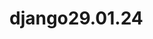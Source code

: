 # django29.01.24
<!-- 
django projecti
python -m venv venv
Luodaan joku file esim. a.py
Jos ei toimi
venv/Scripts/Activate.ps1
tai Command Promp:iin kirjoitetaan 

Set-ExecutionPolicy -ExecutionPolicy RemoteSigned
pip install django
django-admin startproject sivusto /Huom! sivusto voidaan nimettää itse 
sivusto folder tulee 2, yksi on tyhjä . Tyhjä siirretään ulkopuoleen, nimetään uudelleen
python manage.py runserver
python manage.py startapp kysely Huom! kysely app:n nimi. Oma valinta
python manage.py makemigrations kysely /app:n nimi
python manage.py migrate


https://docs.djangoproject.com/en/5.0/intro/tutorial01/ sivustosta aloitetaan projekti
django-admin startproject mysite //tässä mysite projectin nimi 
Aloitetaan tehdä ensimmäinen näkymä 

kysely/views.py¶

from django.http import HttpResponse

def indeksi(request): /Huom! tässä index vaihdettu indeksi
    return HttpResponse("Hello, world. You're at the polls index.") 



Jos haluat kysymyksiä ja vastauksia voidaan käyttää F12 nappi tai Ctrl+Shift+i
 WebDeveloperTools
Network

Näkymä pitää liittää johonkin osoiteeseen 
Luodaan kysely folderin alle file urls.py

kysely/urls.py¶

from django.urls import path

from . import views

urlpatterns = [
    path("", views.indeksi, name="index"),
]

kysely apps.py:ssa näkyy urls.py, mutta pitää yhdistää sivuston urls.py:n kanssa

sivusto/urls.py¶

from django.contrib import admin
from django.urls import include, path /Huom! importoidaan include
import kysely.urls /importoitu

urlpatterns = [
    path("kyselyt/", include(kysely.urls)), / Huom! polls vaihdettu kyselyt ja include:n sisällä kysely 
    path("admin/", admin.site.urls),
]

Kun  mennään ositteen http://127.0.0.1:8000/kyselyt  //pitää lisätä '/' jälkeen kyselyt, muista! 

sivusto/settings.py lisätään INSTALLED_APPS => kysely tiedosto

INSTALLED_APPS = [
    'django.contrib.admin',
    'django.contrib.auth',
    'django.contrib.contenttypes',
    'django.contrib.sessions',
    'django.contrib.messages',
    'django.contrib.staticfiles',
    'kysely'
]

Konsolille kirjoitetaan 

python manage.py createsuperuser

Username:admin /itse valitat
Email address: /ei mitään tyhjä
Password:admin
Password(again):
Bypass....[y/N]?: y ja enter

Mennään admin sivulle
Groups /voidaan vaihtaa salasana sekä käyttäjä
Users

Mennään djangon https://docs.djangoproject.com/en/5.0/intro/tutorial02/ sivulle

kysely/models.py¶


from django.db import models


class Kysymys(models.Model):
    teksti = models.CharField(max_length=200)
    julkaisupvm = models.DateTimeField("julkaistu")


class Vaihtoehto(models.Model):
    kysymys = models.ForeignKey(Kysymys, on_delete=models.CASCADE)
    teksti = models.CharField(max_length=200)
    aanet = models.IntegerField(default=0)

Nämät modulit kuvaille mitää tietokantaan pitää tallentaa,käyttänössä tietokantataulu
Jos halutaan katsoa db.sqlite3: ssa VS Extenions paalikoista valitaan SQLite Viewer  

models.py :ssa
class modelit pitää yhdistää ja ForegnKey yhdistetään

kysely/admin.py 

from django.contrib import admin

from .models import Kysymys, Vaihtoehto

admin.site.register(Kysymys)


On mahdollista Vaihtoehtomodelin lisätä kenttä list: kysymys ja teksti
@admin.register(Vaihtoehto)
class VaihtoehtoAdmin(admin.ModelAdmin):
    list_display = ["kysymys", "teksti"]

Vaihdettu TIME_ZONE sekä LANGUAGE_CODE

LANGUAGE_CODE = 'fi'

TIME_ZONE = 'Europe/Helsinki'

Teksti näyttää object:lta, vaihdetaan tekstiksi lisäämällä models.py class:in alle

from django.db import models

class Kysymys(models.Model):
    # ...
    def __str__(self):
        return self.teksti


class Vaihtoehto(models.Model):
    # ...
    def __str__(self):
        return self.teksti

Admin sivussa monikot lisätty "s" kijain. Voidaan korjata lisämällä class Meta: model.py tiedostoon. Muista sisennys funktion alle!
class Meta:
    verbose_name="kysymys"
    verbose_name_plural="kysymykset" /Huom! pienillä kirjaimilla

class Meta():
        verbose_name="vaihtoehto"
        verbose_name_plural="vaihtoehdot"

  
Lisätään näkymiä/vews

kysely/views.py¶

def detail(request, question_id):
    return HttpResponse("You're looking at question %s." % question_id)


def results(request, question_id):
    response = "You're looking at the results of question %s."
    return HttpResponse(response % question_id)


def vote(request, question_id):
    return HttpResponse("You're voting on question %s." % question_id)

Uusittu versio

def yksityiskohdat(request, question_id):
    return HttpResponse(f"Katsot juuri kysymystä {question_id}")


def tulokset(request, question_id):
    return HttpResponse(f"Katsot kysymyksen {question_id} tuloksia")


def äänestä(request, question_id):
    return HttpResponse(f"Olet äänestämässä kysymykseen {question_id}")

Huom! Käytettu f(string) muoto 

Liitetään näkymät/views osoitteeseen kysely/urls.py

from django.urls import path

from . import views

urlpatterns = [
    path("", views.indeksi, name="indeksi"),
    path("<int:question_id>/", views.näytä, name="näytä"),
    path("<int:question_id>/tulokset/", views.tulokset, name="tulokset"),
    path("<int:question_id>/aanesta/", views.äänestä, name="äänestä"),
]

Haetaan tietokannasta kysymyksiä

kysely/views.py¶


from django.http import HttpResponse

from .models import Kysymys /voidaan importoida absolutesti from kysely/models.py


def index(request):
    kysymys_lista = Kysymys.objects.order_by("-julkaisupvm")[:2]
    vastaus_teksti = ", ".join([q.teksti for q in kysymys_lista])
    return HttpResponse(vastaus_teksti)

Django:ssa voidaan tehdä pohje/template jotka on html tiedostoa/file mutta sisältää oma django koodia

Luodaan kysely folder:n sisälle uusi folder templates, sen sisälle uusi kansio projektin nimellä kysely. Sen sisälle tulee html file => indeksi.html

kysely/templates/kysely/indeksi.html¶

{% if kysymykset %}
    <ul>
    {% for kysymys in kysymykset %}
        <li><a href="/kysely/{{ question.id }}/">{{ question.teksti }}</a></li>
    {% endfor %}
    </ul>
{% else %}
    <p>Ei kyselyitä.</p>
{% endif %}

Uusitaan indeksi funktio lisämällä kysely/view.py :n 

polls/views.py¶
from django.shortcuts import render

from .models import Question


def index(request):
    latest_question_list = Question.objects.order_by("-pub_date")[:5]
    context = {"latest_question_list": latest_question_list}
    return render(request, "polls/index.html", context)


Huom,uusi versio!

def indeksi(request):
    kysymyslista = Kysymys.objects.order_by("-julkaisupvm")[:2]
    context = {
        "kysymykset": kysymyslista
    }
    return render(request, "kysely/indeksi.html", context)


Selain/brouser ei näy djangon dynamista html. Renderin avulla ajetaan djangon html, 
sen jälkeen näkyy selaimessa. Selain lukee vaan html.


Jos kirjoitetaan http://127.0.0.1:8000/näytä jälkeen sanoja tai numeroita silti sivusto näyttää ,ei ilmoita virheitä.  Senn takia:

kysely/views.py

from django.http import Http404 // Huom importoidaan
from django.shortcuts import render

from .models import Kysymys /Huom! lisätään






def detail(request, question_id):
    try:
        question = Question.objects.get(pk=question_id)
    except Question.DoesNotExist:
        raise Http404("Question does not exist")
    return render(request, "polls/detail.html", {"question": question})

//____________________________________
def näytä(request, question_id):
    try:
        kysymys = Kysymys.objects.get(pk=question_id)
    except Kysymys.DoesNotExist:
        raise Http404("Question does not exist")
    return render(request, "kysely/näytä.html", {"kysymys": kysymys})


templates/kysely => lisätään näytä.html file

{{ question }}
___________________________________
kysely/templates/kysely/näytä.html¶

{{ kysymys }}


Djangossa on get_object_or_404() oma funktio valmiiksi, mitä voi käyttää siihen että, etsii sen objekti teitokannasta. Jos se löytyy, palauttaa sen, jos ei löyty, silloin näyttää virheilmoitusta 404


polls/views.py¶
from django.shortcuts import get_object_or_404, render

from .models import Question


# ...
def detail(request, question_id):
    question = get_object_or_404(Question, pk=question_id)
    return render(request, "polls/detail.html", {"question": question})


____________________________________________________________________
kysely/views.py¶


from django.shortcuts import get_object_or_404, render

from .models import Kysymys



def näytä(request, kysymys_id):
    kysym = get_object_or_404(Kysymys, pk=kysymys_id)
    return render(request, "kysely/näytä.html", {"kysymys": kysym})

Kun vaihdettu question_id => kysymys_id:ksi, pitää vaihtaa kysely/urls.py

from django.urls import path

from . import views

urlpatterns = [
    path("", views.indeksi, name="indeksi"),
    path("<int:kysymys_id>/", views.näytä, name="näytä"),
    path("<int:question_id>/tulokset/", views.tulokset, name="tulokset"),
    path("<int:question_id>/aanesta/", views.äänestä, name="äänestä"),
]


Luodaan näytä.html lisämällä templates/kysely folderille

Huom! views.py :ssa question_text vaihdettu kysymys, sen takia vaihdetaan kysymyksi

kysely/templates/kysely/näytä.html¶


<h1>{{ kysymys.teksti}}</h1>    // Huom! Tässä teksti otettu models.py Kysymys class atribuutista, joka on sidottu Vaihtoehto class modelin 
                                //kanssa  ForeignKey:lla
<ul>
{% for valinta in kysymys.vaihtoehto_set.all %}
    <li>{{ valinta.teksti }}</li>
{% endfor %}
</ul>


indeksi.py :ssa huono tapa kirjoittaa ;

<li><a href="/polls/{{ question.id }}/">{{ question.question_text }}</a></li>

sen paikalle korjataan:

<li><a href="{% url 'näytä' kysym.id %}">{{ kysym.teksti }}</a></li>


Tässä app:ssa on esim. näytä niminen näkymä. Voisi olla toisessakin app:ssa näytä nimenen näkymä. Estetään sekoitusta toisten app:n kanssa lisäämällä app_name = "kysely"


kysely/urls.py¶
from django.urls import path

from . import views

app_name = "kysely"
urlpatterns = [
    path("", views.indeksi, name="indeksi"),
    path("<int:kysymys_id>/", views.näytä, name="näytä"),
    path("<int:question_id>/tulokset/", views.tulokset, name="tulokset"),
    path("<int:question_id>/äänestä/", views.äänestä, name="äänestä"),
]


sekä vaihdetaan;

kysely/templates/kysely/index.html¶

<li><a href="{% url 'näytä' kysym.id %}">{{ kysym.teksti }}</a></li>

kysely/templates/kysely/index.html¶

<li><a href="{% url 'kysely:näytä' kysym.id %}">{{ kysym.teksti }}</a></li>


Luodaan lokeen. Jos lähetetään kysymyksiä palvelimelle, silloin käytetään GET request-
Jos lähetetään lomakkeen kysely, silloin käytetään post request.

GET metodi sisältää vaan url osoitteen. 
Jos POST metodi silloin on mahdollistaa lähettää tiedot, esim. lomakkkeen kentät(Lähettäjän kenttä, palautteen kenttän arvot).

Luodaan lomakkeen:

kysely/templates/kysely/näytä.html¶


<form action="{% url 'kysely:äänestä' kysymys.id %}" method="post">

{% csrf_token %}  // Huom! käyttäjäturvallisuus
<fieldset>

    <legend><h1>{{ kysymys.teksti }}</h1></legend>

    {% if virheviesti %}<p><strong>{{ virheviesti }}</strong></p>{% endif %} // kun virheviesti strong näyttää lihavuutena. error vaihtettu 
                                                                            //virheviestenä tässä sekä views:ssa

    {% for valinta in kysymys.vaihtoehto_set.all %}
        <input type="radio" 
        name="choice" 
        id="vaihtoeht{{ forloop.counter }}" 
        value="{{ valinta.id }}">
        <label for="vaihtoeht{{ forloop.counter }}">{{ valinta.teksti }}</label><br>
    {% endfor %}
</fieldset>
<input type="submit" value="Äänestä">
</form>

Seuraviksessa käsitelty ottaa äänestyksen vaihtoehto vastaan

polls/views.py¶
from django.http import HttpResponse, HttpResponseRedirect //HUom! importoitu
from django.shortcuts import get_object_or_404, render
from django.urls import reverse

from .models import Vaihtoehto, Kysymys


# ...
def äänestä(request, kysymys_id):  // Huom! vaihdetaan urls:py:ssa myös
    kysym = get_object_or_404(Kysymys, pk=kysymys_id) // Huom! vaihdetaan urls:py:ssa myös
    try:
        valittu = kysym.vaihtoehto_set.get(pk=request.POST["choice"])
    except (KeyError, Vaihtoehto.DoesNotExist):
        # Redisplay the question voting form.
        return render(
            request,
            "kysely/näytä.html",
            {
                "kysymys": kysym,
                "virheviesti": "Et valinnut mitään",
            },
        )
    else:
        valittu.ääniä += 1
        valittu.save()
        # Always return an HttpResponseRedirect after successfully dealing
        # with POST data. This prevents data from being posted twice if a
        # user hits the Back button.
        return HttpResponseRedirect(reverse("kysely:tulokset", args=(kysym.id,))) // UUdelleen ohjausta



Seuravaksi tehdään tulokset.html sivu

kysely/views.py¶


from django.shortcuts import get_object_or_404, render


def tulokset(request, kysymys_id):   // Huom! vaihdetaan urls:py:ssa myös
    kysym = get_object_or_404(Kysymys, pk=kysymys_id)   // Huom! vaihdetaan urls:py:ssa myös
    return render(request, "kysely/tulokset.html", {"kysymys": kysym})


Luodaan tulokset.html file

kysely/templates/kysely/tulokset.html¶


<h1>{{ kysymys.teksti }}</h1>

<ul>
{% for vaihtoehto in kysymys.vaihtoehto_set.all %}
    <li>{{ vaihtoehto.teksti }} -- {{ vaihtoehto.ääniä }} ääntä</li>
{% endfor %}
</ul>

<a href="{% url 'kysely:näytä' kysymys.id %}">Äänestätkö uudelleen?</a>


voidaan tehdä generic/yleisiä näkymä. Voidaan selviämään vähemmällä koodeilla samasta asiasta.

kysely/views.py¶


from django.http import HttpResponseRedirect
from django.shortcuts import get_object_or_404, render
from django.urls import reverse
from django.views import generic // Huom! importoitu

from .models import Vaihtoehto, Kysymys


class ListaNäkymä(generic.ListView):
    nimi = "kysely/indeksi.html"
    objekti_nimi = "kysymykset"

    def get_queryset(self):
        """Palauttaa viimeiset kysymykset."""
        return Kysymys.objects.order_by("-pub_date")[:2]


class NäytäNäkymä(generic.DetailView):
    model = Kysymys
    nimi = "kysely/näytä.html"


class TuloksetNäkymä(generic.DetailView):
    model = Kysymys
    nimi = "kysely/näytä.html"


def äänestä(request, kysymys_id):  // Huom! vaihdetaan urls:py:ssa myös
    kysym = get_object_or_404(Kysymys, pk=kysymys_id) // Huom! vaihdetaan urls:py:ssa myös
    try:
        valittu = kysym.vaihtoehto_set.get(pk=request.POST["choice"])
    except (KeyError, Vaihtoehto.DoesNotExist):
        # Redisplay the question voting form.
        return render(
            request,
            "kysely/näytä.html",
            {
                "kysymys": kysym,
                "virheviesti": "Et valinnut mitään",
            },
        )
    else:
        valittu.ääniä += 1
        valittu.save()
        # Always return an HttpResponseRedirect after successfully dealing
        # with POST data. This prevents data from being posted twice if a
        # user hits the Back button.
        return HttpResponseRedirect(reverse("kysely:tulokset", args=(kysym.id,))) // Uudelleen ohjausta



    kysely/urls.py¶


from django.urls import path

from . import views

app_name = "kysely"
urlpatterns = [
    path("", views.ListaNäkymä.as_view(), name="indeksi"),
    path("<int:pk>/", views.NäytäNäkymä.as_view(), name="näytä"),
    path("<int:pk>/tulokset/", views.TuloksetNäkymä.as_view(), name="tulokset"),
    path("<int:kysymys_id>/äänestä/", views.äänestä, name="äänestä"),
]
    ...




Consolissa toimiminen

python manage.py shell

from kysely.models import Kysymys

Kysymys.objects.all()
<QuerySet [<Kysymys: Löysitkö työpaikkaa?>, <Kysymys: Tykkäätkö aurinkoa?>]>
Kysymys.objects.first()
<Kysymys: Löysitkö työpaikkaa?>
>>> k.onko_julkaistu_lähiaikoina()
False // koska lähiaikoina merkitsimme 1 päivä ennen

Asennetaan 
pip install ipython

Kokeillaan test.py

Ensiksi luodaan uusu funktio models.py


Testaus


kysely/models.py¶

import datetime // Huom! import
from django.utils import timezone // Huom! import

def onko_julkaistu_lähiaikoina(self):
        nyt = timezone.now()
        return nyt - datetime.timedelta(days=1) <= self.julkaisupvm <= nyt


kysely/tests.py¶


import datetime

from django.test import TestCase
from django.utils import timezone

from .models import Kysely


class QuestionModelTests(TestCase):
    def test_was_published_recently_with_future_question(self):
        """
        was_published_recently() returns False for questions whose pub_date
        is in the future.
        """
        time = timezone.now() + datetime.timedelta(days=30)
        future_question = Question(pub_date=time)
        self.assertIs(future_question.was_published_recently(), False)

class KysymysModelTests(TestCase):
    def test_onko_julkaistu_lähiaikoina_tulevaisuuden_kysymyksellä(self):
        """
        onko_julkaistu_lähiaikoina() returns False for questions whose pub_date
        is in the future.
        """
        tulevaisuuden_aika = timezone.now() + datetime.timedelta(days=30)
        tulevaisuuden_kysymys = Kysymys(julkaisupvm=tulevaisuuden_aika)
        vastaus= tulevaisuuden_kysymys.onko_julkaistu_lähiaikoina()
        self.assertIs(vastaus, False)

    def test_onko_julkaistu_lähiaikoina_vanhalla_kysymyksellä(self):
        """
        was_published_recently() returns False for questions whose pub_date
        is older than 1 day.
        """
        päivä_ja_yksi_sek = timezone.now() - datetime.timedelta(days=1, seconds=1)
        vanha_kysymys = Kysymys(julkaisupvm=päivä_ja_yksi_sek)
        self.assertIs(vanha_kysymys.onko_julkaistu_lähiaikoina(), False)


    def test_onko_julkaistu_lähiaikoina_nykyisellä_kysymyksellä(self):
        """
        was_published_recently() returns True for questions whose pub_date
        is within the last day.
        """
        vähimmän_kuin_vuorokausi = timezone.now() - datetime.timedelta(hours=23, minutes=59, seconds=59)
        tuore_kysymys = Kysymys(julkaisupvm=vähimmän_kuin_vuorokausi)
        self.assertIs(tuore_kysymys.onko_julkaistu_lähiaikoina(), True)



Client ohjelma jolla voidaan ajaa samoja asia mitä webselain lähetää niitä kyselyitä meidän ohjelmalle. Client:n avulla voidaan lähettää kyselyitä meidän ohjelmalle ja voidaan tutkia mitä vastauksia sieltä saatin. Tutorialissa kokeltu shell:ssa.
Djangon testissa käytettävä asiakas ohjelma, se toimii nyt täällä tavalla, että osoitteet syöttää sinne tekstinä ja sivun sisällön tekstinä. On graafista esitystä, mutta emme nähdä sivua, että se näyttää oikeasti selaimessa. Siihen on oma työkalut miten pystyy sen tekemään, mutta me voidaan tämän avulla voidaan tehdä paljon testaamista. Me pysytytään tarkistamaan, että sieltä tulee oikealainen sivuja ja sivussa oikeanäköinen HTML elementit.

Konsolin annetaan komento:
 python manage.py shell

Konsolin kirjoitetaan:
>>> from django.test.utils import setup_test_environment
>>> setup_test_environment()
>>> from django.test import Client
>>> client = Client()

>>> # get a response from '/'  // Viittää HTTP protokollan GET metodin

>>> response = client.get("/")

>>> response 
>>> response.status_code
Out[8]: 200
>>> response.content
Out[9]: b'\n    <ul>\n    \n        <li><a href="/2/">Tykk\xc3\xa4\xc3\xa4tk\xc3\xb6 aurinkoa?</a></li>\n    \n        <li><a href="/1/">L\xc3\xb6ysitk\xc3\xb6 ty\xc3\xb6paikkaa?</a></li>\n    \n    </ul>\n'
>>> print(response.content.decode())
<ul>

        <li><a href="/2/">Tykkäätkö aurinkoa?</a></li>

        <li><a href="/1/">Löysitkö työpaikkaa?</a></li>

    </ul>
In [10]: response = client.get("/2/")
In [11]: print(response.content.decode())

<form action="/2/%C3%A4%C3%A4nest%C3%A4/" method="post">
    <input type="hidden" name="csrfmiddlewaretoken" value="Z0Dfr4SZBLcQiDTQsc0Szt6PIaSjM6kakj6cqOR6i4qgAgGwIGWvuO6C0nvbxui7">
    <fieldset>
        <legend><h1>Tykkäätkö aurinkoa?</h1></legend>


            <input type="radio"
            name="valittu"
            id="vaihtoeht1" value="2">
            <label for="vaihtoeht1">Kyllä</label><br>

            <input type="radio"
            name="valittu"
            id="vaihtoeht2" value="3">
            <label for="vaihtoeht2">Ei</label><br>

    </fieldset>
    <input type="submit" value="Äänestä">
</form>

Voidaan nähdä tuloksessa(print), että näytä.html:n koodin mukaan tuli esille. 

response = client.get("/") 
print(response.content.decode())

____________________________________________________________________
djangon tutorial sivusto
Not Found: /
>>> # we should expect a 404 from that address; if you instead see an
>>> # "Invalid HTTP_HOST header" error and a 400 response, you probably
>>> # omitted the setup_test_environment() call described earlier.

>>> response.status_code
404
>>> # on the other hand we should expect to find something at '/polls/'
>>> # we'll use 'reverse()' rather than a hardcoded URL

>>> from django.urls import rev
>>> response = client.get(reverse("kysely:indeksi"))
>>> response.status_code
200
>>> response.content
b'\n    <ul>\n    \n        <li><a href="/polls/1/">What&#x27;s up?</a></li>\n    \n    </ul>\n\n'
>>> response.context["kysymykset"]
<QuerySet [<Question: What's up?>]>
_____________________________________________________________________________


Näyttää etusivun. Tässä views.py => class ListäNäkymä:ssä Kysymykset rajoittaa palautettuen kysymysten määrän [:2] eli näyttää vaan 2 kysymystä. Hakeee julkaisun päivämäärän perusteella.("-julkaisupvm") "-" merkki
tarkoittaa uusin päivämäärä tulee esille ensimmäisenä.

Kokeillaan, että rajoittaa sen, jotta julkaistaan  vasta tulevasuudessa, ei näytetään siitä.

Laitetaan serverin käyntiin.
python manage.py runserver
Luodaan uudella pvm:llä kysymys ja vaihtoehdot http://127.0.0.1:8000/admin :ssa.
mutta kun mennään etusivulle siellä näkyy, vaikka tulevaisuuden kysymys.

kysely/views.py

from django.utils import timezone

class ListaNäkymä(generic.ListView):
    template_name = "kysely/indeksi.html"
    context_object_name = "kysymykset"

    def get_queryset(self):
        nyt = timezone.now()

        #Haetaan kaikki kysymykset
        kaikki_kysymykset = Kysymys.objects.all()

        # Suodatetaan (filter) kaikista kysymyksistä ne, joiden julkaisupvm on pienempi tai yhtä suuri 
        # kuin tämänhetkinen aika (muuttujassa "nyt")
        # Huom! lte = Less Than or Equal
        ei_tulevaisuudessa = kaikki_kysymykset.filter(julkaisupvm__lte = nyt).order_by

        # Järjestetään julkaisupvm:n päivämäärän mukaan
        # Huom! "-" merkki edessä kääntää järjestyksen niin, että suuret 
        # arvot tulevat ennen pieniä, jolloin uusimmat kysymykset ovat ensemmäisenä
        järjestetyt_kysymykset=ei_tulevaisuudessa("-julkaisupvm")
        
        return järjestetyt_kysymykset[:2]

Nämät koodit tulivät näkymään class ListaNäkymä: n def get_queryset(self):n. Silla voi rajoittaa ListView :ssa mitä sen Listassa näkyy.

Jos otetaan pois get_queryset() ja kirjoitetaan paikalle model = Kysymys tulee kaikki kysymyksiä.

Kun luodaan uuden folderin test/test_models.py // Huom! test_models.py:ssa importoitu models :n eteen pitäisi laittaa 2"..".
Koska models tulee ylifolderista eli kysely:sta. Se ei ole test folderissa.
Django ei näy test_models.py. Luodaan uusi file __init__.py test folderin sisälle.


test/test_models.py

from django.urls import reverse
from django.utils import timezone
import datetime
from django.test import TestCase
from ..models import Kysymys


def luo_kysymys(teksti, days):
    """
    Create a kysymys with the given `teksti` and published the
    given number of `days` offset to now (negative for questions published
    in the past, positive for questions that have yet to be published).
    """
    aika = timezone.now() + datetime.timedelta(days=days)
    return Kysymys.objects.create(
        teksti=teksti, 
        julkaisupvm=aika)


class KysymysIndeksiNäkymäTests(TestCase):
    def test_ei_kysymyksiä(self):
        """
        If no questions exist, an appropriate message is displayed.
        """
        vastaus = self.client.get(reverse("kysely:indeksi"))
        self.assertEqual(vastaus.status_code, 200)

        #print(vastaus.content) // Huom! voidaan katsoa vastauksen sisältöä

        self.assertContains(vastaus, "Ei kyselyitä saatavilla.")
        self.assertQuerySetEqual(vastaus.context["kysymykset"], [])

    def test_mennyt_kysymys(self):
        """
        Question with a pub_date in the past are displayed on the
        index page.
        """
        kysymys = luo_kysymys(teksti="Mennyt kysymys.", days=-30)
        vastaus = self.client.get(reverse("kysely:indeksi"))
        self.assertQuerySetEqual(
            vastaus.context["kysymykset"],
            [kysymys],
        )

    def test_tuleva_kysymys(self):
        """
        Question pub_date in the future aren't displayed on
        the index page.
        """
        luo_kysymys(teksti="Tuleva kysymys.", days=30)
        vastaus = self.client.get(reverse("kysely:indeksi"))
        self.assertContains(vastaus, "Ei kyselyitä saatavilla.")
        self.assertQuerySetEqual(vastaus.context["kysymykset"], [])

    def test_tuleva_kysymys_ja_mennyt_kysymys(self):
        """
        Even if both past and future kysymyss exist, only past kysymyss
        are displayed.
        """
        kysymys = luo_kysymys(teksti="Mennyt kysymys.", days=-30)
        luo_kysymys(teksti="Mennyt kysymys.", days=30)
        vastaus = self.client.get(reverse("kysely:indeksi"))
        self.assertQuerySetEqual(
            vastaus.context["kysymykset"],
            [kysymys],
        )

    def test_2_mennyttä_kysymystä(self):
        """
        The questions index page may display multiple questions.
        """
        kysymys1 = luo_kysymys(teksti="Mennyt kysymys 1.", days=-30)
        kysymys2 = luo_kysymys(teksti="Mennyt kysymys 2.", days=-5)
        vastaus = self.client.get(reverse("kysely:indeksi"))
        self.assertQuerySetEqual(
            vastaus.context["kysymykset"],
            [kysymys2, kysymys1],
        )
        
        
Testataan NäytäNäkymä 


kysely/views.py

class NäytäNäkymä(generic.DetailView):
    model = Kysymys
    template_name = "kysely/näytä.html"
    
    def get_queryset(self):
        return Kysymys.objects.filter(julkaisupvm__lte=timezone.now())


Lisätään tests/test_views.py 


class KysymysNäytäNäkymäTestit(TestCase):
    def test_tuleva_kysymys(self):
        """
        The detail view of a question with a pub_date in the future
        returns a 404 not found.
        """
        tuleva_kysymys = luo_kysymys(teksti="Tuleva kysymys.", days=5)
        osoite = reverse("kysely:näytä", args=(tuleva_kysymys.id,))
        vastaus = self.client.get(osoite)
        self.assertEqual(vastaus.status_code, 404)

    def test_mennyt_kysymys(self):
        """
        The detail view of a question with a pub_date in the past
        displays the question's text.
        """
        mennyt_kysymys = luo_kysymys(teksti="Mennyt kysymys.", days=-5)
        osoite = reverse("kysely:näytä", args=(mennyt_kysymys.id,))
        vastaus = self.client.get(osoite)
        self.assertContains(vastaus, mennyt_kysymys.teksti)




 Meidän ohjelma lähettää HTML vastauksia, mitkä olimme tehneet python koodilla. Sen lisäksi pystymme lähettää kuvia, JS tai CSS.
 Djangossa puhutaan static fileksi. Pythonilla luotu vastauksia sanotaan dynaamisia vastauksia.

 Lähetään rakentaa ohjeen mukaisesti tyylejä.

 Lisätään kysely/static/kysely/style.css

 
 body {
    background: white url("images/background.jpg") no-repeat;
}

li a {
    color: rgb(44, 28, 212);
}
 li a {
    color: green;
}


kysely/templates/kysely/indeksi.html

{% load static %}

<link rel="stylesheet" href="{% static 'kysely/style.css' %}">



kysely/static/kysely/style.css

luodaan uusi tiedisto images ja sinne lisätään kuvia. Meidän tapaukessa lisätty background.jpg.

Miten pitäisi laittaa palvelimelle. Ei tule django application läpi, static tiedostot tulevat suoraan webserveriltä.
Turha käyttä python koodija. Jos paljon kuvia ja tiedostoja, käytänössä CDN Content Delivery Network palvelu. Voidaan siitä kautta menemään sisältöä esimerkiksi joilta toiselta palvelimelta lähimpänä siitä käyttäää. Staatinen tiedostoa voidaan helppo kopioida.


Jos halutaan eri järjestyksen admin sivulla, päivämäärä näytetään ennen tekstiä:

from django.contrib import admin

from .models import Kysymys


class KysymysAdmin(admin.ModelAdmin):
    kentä = ["julkaisupvm", "teksti"]


admin.site.register(Kysymys, KysymysAdmin)


Kun painetaan vasemmän puolen debug merkki, tulee create a launch.json file. Mennään sinne,  tulee ylhäältä paalikossta Python Debugger. Mennään sinne
ja valitaan Django Launch and debug a Django web application. Vaihdetaan =>

{
    // Use IntelliSense to learn about possible attributes.
    // Hover to view descriptions of existing attributes.
    // For more information, visit: https://go.microsoft.com/fwlink/?linkid=830387
    "version": "0.2.0",
    "configurations": [
        {
            "name": "Django runserver",
            "type": "debugpy",
            "request": "launch",
            "program": "${workspaceFolder}\\manage.py",
            "args": [
                "runserver"
            ],
            "django": true,
            "justMyCode": false
        }
    ]
}

Etsiminen/filtroiminen adminissa, kysely/admin.py:ssa:


from django.contrib import admin

from .models import Kysymys, Vaihtoehto

class VastausvaihtoehtoInline(admin.TabularInline):
    model = Vaihtoehto
    extra = 3


@admin.register(Kysymys)
class KysymysAdmin(admin.ModelAdmin):
    # date_hierarchy = "julkaisupvm"
    fieldsets = [
        ("Päivämäärätiedot", {"fields": ["julkaisupvm"]}),
        ("Sisältö", {"fields": ["teksti"]}),
    ]
    inlines = [VastausvaihtoehtoInline]
    list_display = ["teksti", "julkaisupvm", "onko_julkaistu_lähiaikoina"]
    search_fields = ["teksti"] # search_fields = ["question_text"]  => question_text => vaihdettu tekstiksi

@admin.register(Vaihtoehto)
class VaihtoehtoAdmin(admin.ModelAdmin):
    list_display = ["kysymys", "teksti"]
    # Voidaan lisätä "Vaihtoehdolle" myös 
    search_fields = ["teksti"] # Tai search_fields = ["teksti", "kysymys__teksti"]  kun lisätään "kysymys__teksti", se etsii kysymys kentältä. Huom! kaksi alaviiva.
Jos katsotaan modelia klikkamalla Ctrl ja Vaihtoehto, mennään model.py:n. Siellä nähdään 
kysymys = models.ForeignKey(Kysymys, on_delete=models.CASCADE)
Kysymys viittää toisen modeliin ForeignKey:lla. Tietokannassa Kysymys on id numerona. Emme voi suoraan käyttää id numerolla hakukentällä, koska se on vaan numero. Jos halutaan kysymys teksteinä, pitää sanoa Django:lle numeron kautta pitää etsiä tekstit. Siihen toimii Djangossa kahden alaviivaa merkintötapa.

Django admin sivuttain näyttää oletuksena 100 kerrallaan. Django sivussa linkki miten pystyy vaihtamaan sitä. Sinne pystyy lisäämään list_per_page

from django.contrib import admin

from .models import Kysymys, Vaihtoehto

class VastausvaihtoehtoInline(admin.TabularInline):
    model = Vaihtoehto
    extra = 3


@admin.register(Kysymys)
class KysymysAdmin(admin.ModelAdmin):
    # date_hierarchy = "julkaisupvm"
    fieldsets = [
        ("Päivämäärätiedot", {"fields": ["julkaisupvm"]}),
        ("Sisältö", {"fields": ["teksti"]}),
    ]
    inlines = [VastausvaihtoehtoInline]
    list_display = ["teksti", "julkaisupvm", "onko_julkaistu_lähiaikoina"]
    search_fields = ["teksti"]
    list_per_page = 4

@admin.register(Vaihtoehto)
class VaihtoehtoAdmin(admin.ModelAdmin):
    list_display = ["kysymys", "teksti"]
    search_fields = ["teksti", "kysymys__teksti"]
    list_per_page = 6  # kuinka monta sivua voidaan näyttää 
    list_max_show_all = 8 # voidaan rajoittaa max sivut määrämällä


Tulee ongelma Django adminissa, jos siellä on viittauksen toiseen modeliin, esim.muokkaa vaihtoehto sivulla, Kysymys kentää viitää Kysymys modelin. Oletuksena renderoi kaikki kysymyksiä mitkä tietokannassa on. Jos ajatellaan, ettää käyttäjät vaikka 10 000 ja käyttävät kenta, siellä voisi olla todella paljon kysymyksia ja lataaminen vie hirveä paljon aika. Sinne on ratkaisu miten voi estää:

https://docs.djangoproject.com/en/5.0/ref/contrib/admin/
Siellä pitää olla search_fields määritelty.
______________________________________
Huom! Djangon versio
class QuestionAdmin(admin.ModelAdmin):
    ordering = ["date_created"]
    search_fields = ["question_text"]
class ChoiceAdmin(admin.ModelAdmin):
    autocomplete_fields = ["question"] # Pitää lisätä
_________________________________________



from django.contrib import admin

from .models import Kysymys, Vaihtoehto

class VastausvaihtoehtoInline(admin.TabularInline):
    model = Vaihtoehto
    extra = 3


@admin.register(Kysymys)
class KysymysAdmin(admin.ModelAdmin):
    # date_hierarchy = "julkaisupvm"
    fieldsets = [
        ("Päivämäärätiedot", {"fields": ["julkaisupvm"]}),
        ("Sisältö", {"fields": ["teksti"]}),
    ]
    inlines = [VastausvaihtoehtoInline]
    list_display = ["teksti", "julkaisupvm", "onko_julkaistu_lähiaikoina"]
    search_fields = ["teksti"]
    list_per_page = 4

@admin.register(Vaihtoehto)
class VaihtoehtoAdmin(admin.ModelAdmin):
    list_display = ["kysymys", "teksti"]
    search_fields = ["teksti", "kysymys__teksti"]
    list_per_page = 6  
    list_max_show_all = 8 
    autocomplete_fields = ["kysymys"] # Tulee ladattua aika nopeasti!!!!

Voidaaan lisätä consoliin muutamia kysymyksiä.
python manage.py shell
In [3]: from kysely.models import Kysymys

Kysymys.objects.all()
 # Otetaan joku teksti
text = """
joku teksti
"""
In [7]: sanat = text.split()

In [8]: import random
In [9]: random.choice(sanat)

In [10]: ' '.join([random.choice(sanat) for x in range (random.randint(4, 7))])
In [11]: def satunainen_lause(): return ' '.join([random.choice(sanat) for x in range (random.randint(4, 7))])

In [23]: kysymykset =[Kysymys(teksti=satunainen_lause() + "?", julkaisupvm= "2024-01-01T00:00:00+02:00") for i in range(1000)]
In [24]: len(kysymykset)
Out[24]: 1000

In [25]: kysymykset[4]
In [29]: Kysymys.objects.bulk_create(kysymykset)
#Voidaan katsoa kuinka monta kysymyksiä tietokannassa 
In [30]: Kysymys.objects.count()





    


























-->
